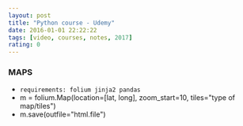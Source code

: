```yaml
---
layout: post
title: "Python course - Udemy"
date: 2016-01-01 22:22:22
tags: [video, courses, notes, 2017]
rating: 0
---
```

### MAPS
- `requirements: folium jinja2 pandas`
- m = folium.Map(location=[lat, long], zoom_start=10, tiles="type of map/tiles")
- m.save(outfile="html.file")
